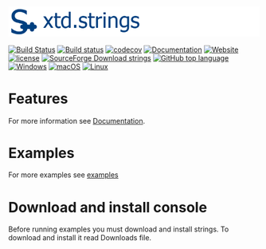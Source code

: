 [![strings](docs/pictures/header.png)](https://gammasoft71.wixsite.com/xtd-strings)

[![Build Status](https://travis-ci.org/gammasoft71/xtd.strings.svg?branch=master)](https://travis-ci.org/gammasoft71/xtd.strings)
[![Build status](https://ci.appveyor.com/api/projects/status/tark5puo8mou967a?svg=true)](https://ci.appveyor.com/project/gammasoft71/xtd-strings)
[![codecov](https://codecov.io/gh/gammasoft71/strings/branch/master/graph/badge.svg)](https://codecov.io/gh/gammasoft71/strings)
[![Documentation](https://codedocs.xyz/gammasoft71/xtd.strings.svg)](https://codedocs.xyz/gammasoft71/xtd.strings/)
[![Website](https://img.shields.io/website-up-down-green-red/http/shields.io.svg?label=xtd-strings%20website)](https://gammasoft71.wixsite.com/xtd-strings)
[![license](https://img.shields.io/github/license/gammasoft71/strings.svg)](LICENSE.md)
[![SourceForge Download strings](https://img.shields.io/sourceforge/dt/stringspro.svg)](https://sourceforge.net/projects/stringspro//files/latest/download)
[![GitHub top language](https://img.shields.io/github/languages/top/gammasoft71/strings.svg)](README.md)
[![Windows](https://img.shields.io/badge/os-Windows-004080.svg)](README.md)
[![macOS](https://img.shields.io/badge/os-macOS-004080.svg)](README.md)
[![Linux](https://img.shields.io/badge/os-Linux-004080.svg)](README.md)

# Features

For more information see [Documentation](docs).

# Examples

For more examples see [examples](examples)

# Download and install console

Before running examples you must download and install strings. To download and install it read Downloads file.

